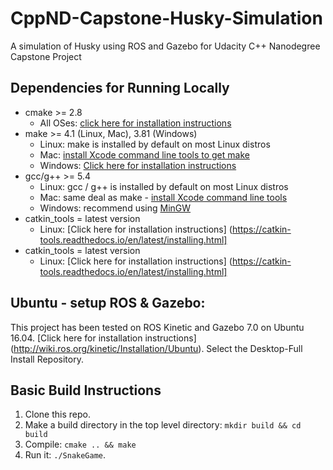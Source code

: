 # CppND-Capstone-Husky-Simulation
A simulation of Husky using ROS and Gazebo for Udacity C++ Nanodegree Capstone Project

## Dependencies for Running Locally
* cmake >= 2.8
  * All OSes: [click here for installation instructions](https://cmake.org/install/)
* make >= 4.1 (Linux, Mac), 3.81 (Windows)
  * Linux: make is installed by default on most Linux distros
  * Mac: [install Xcode command line tools to get make](https://developer.apple.com/xcode/features/)
  * Windows: [Click here for installation instructions](http://gnuwin32.sourceforge.net/packages/make.htm)
* gcc/g++ >= 5.4
  * Linux: gcc / g++ is installed by default on most Linux distros
  * Mac: same deal as make - [install Xcode command line tools](https://developer.apple.com/xcode/features/)
  * Windows: recommend using [MinGW](http://www.mingw.org/)
* catkin_tools = latest version
  * Linux: [Click here for installation instructions] (https://catkin-tools.readthedocs.io/en/latest/installing.html]
* catkin_tools = latest version
  * Linux: [Click here for installation instructions] (https://catkin-tools.readthedocs.io/en/latest/installing.html]
  
## Ubuntu - setup ROS & Gazebo:
This project has been tested on ROS Kinetic and Gazebo 7.0 on Ubuntu 16.04. [Click here for installation instructions] (http://wiki.ros.org/kinetic/Installation/Ubuntu). Select the Desktop-Full Install Repository.


## Basic Build Instructions

1. Clone this repo.
2. Make a build directory in the top level directory: `mkdir build && cd build`
3. Compile: `cmake .. && make`
4. Run it: `./SnakeGame`.

